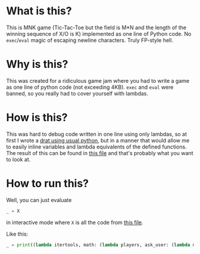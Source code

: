 # What is this?

This is MNK game (Tic-Tac-Toe but the field is M*N and the length of the winning sequence of X/O is K) implemented as
one line of Python code. No `exec`/`eval` magic of escaping newline characters. Truly FP-style hell.

# Why is this?

This was created for a ridiculous game jam where you had to write a game as one line of python code (not exceeding 4KB).
`exec` and `eval` were banned, so you really had to cover yourself with lambdas.

# How is this?

This was hard to debug code written in one line using only lambdas, so at first I wrote
a [drat using usual python](src/draft.py), but in a manner that would allow me to easily inline variables and lambda
equivalents of the defined functions. The result of this can be found in [this file](src/one_line.py) and that's
probably what you want to look at.

# How to run this?
Well, you can just evaluate
```python
_ = X
```
in interactive mode where `X` is all the code from [this file](src/one_line.py).

Like this:
```python
_ = print((lambda itertools, math: (lambda players, ask_user: (lambda m, n, k: (lambda board, format_board: next(itertools.dropwhile(lambda a: not a, map((lambda player: print(format_board(board)) or (lambda y, x: (board[y].__setitem__(x, player) or all(all(map('.'.__ne__, row)) for row in board) and f"{format_board(board)}\n\nDraw!" or any(map(lambda direction: ((lambda count: count(*direction) + count(-direction[0], -direction[1]) >= k - 1)(lambda dx, dy: len([*itertools.takewhile(lambda delta: (0 <= x + dx * delta < n and 0 <= y + dy * delta < m and board[y + dy * delta][x + dx * delta] == player), itertools.count(1))]))), [(0, 1), (1, 0), (1, 1), (1, -1)])) and f"{format_board(board)}\n\nPlayer {player} won!"))(*(c - 1 for c in ask_user(f"Player {player}, please, enter row and column", (lambda row, column: column < 1 and "Column should be >= 1" or row < 1 and "Row should be >= 1" or column > n and f"Column should be <= {n}" or row > m and f"Row should be <= {m}" or board[row - 1][column - 1] != '.' and "This cell is already occupied"))))), players))))([['.'] * n for _ in range(m)], lambda board: "\n".join(' '.join(map(("{:>" + str(math.floor(math.log(max(m, n), 10) + 1)) + "}").format, [row_no] + ([[*range(1, n + 1)]] + board)[row_no])) for row_no in range(m + 1))))(*ask_user("Enter MNK (M is height, N is width, K is the length of the winning sequence)", (lambda m, n, k: (min(m, n, k) <= 0 and "M, N, and K should be >0") or (k > max(m, n) and "K should not be bigger than both M and N")))))(itertools.cycle('XO'), lambda query, get_error: next(itertools.dropwhile(lambda t: (lambda something: (print(something) if something else something) or something)(get_error(*t)), ([*map(int, input(f"{query}:\n").split())] for _ in itertools.count())))))(__import__("itertools"), __import__("math")))
```